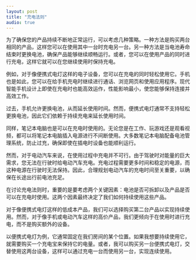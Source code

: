 ```yaml
---
layout: post  
title: "充电法则"  
audio: true  
---
```


为了确保您的产品持续不断地正常运行，可以考虑几种策略。一种方法是购买两台相同的产品，这样您可以在使用其中一台时充电另一台。另一种方法是当电池寿命结束时更换电池，确保产品能够继续顺畅运行。或者，您可以在使用产品的同时进行充电，这样它就可以在您继续使用时保持充电。

例如，对于像便携式电灯这样的电子设备，您可以在充电的同时轻松使用它。手机也是如此，您可以在给手机充电时继续进行通话、浏览网页和使用应用程序。现代智能手机设计上即使在充电时也能高效运作，性能影响最小，使您能够保持连接并高效工作。

过去，手机允许更换电池，从而延长使用时间。然而，便携式电灯通常不支持轻松更换电池，因此它们依赖于持续充电来延长使用时间。

同样，笔记本电脑也是可以在充电时使用的。无论您是在工作、玩游戏还是观看视频，都可以将笔记本电脑插入电源进行不间断使用。大多数笔记本电脑配备电池管理系统，防止过充，确保即使在插电时设备也能顺利运行。

然而，对于电动汽车来说，在使用过程中充电并不可行。由于驾驶时对能量的巨大需求，您无法在行驶时给电动汽车充电。充电过程需要更多时间和稳定的电源，而这种电源在行驶时无法保持。因此，合理规划电动汽车的充电时间至关重要，以确保在长途出行前电池充足。

在讨论充电法则时，重要的是要考虑两个关键因素：电池是否可拆卸以及产品是否可以在充电时使用。这两个因素最终决定了我们如何持续使用这些产品。

对于像便携式电灯这样的低成本产品，我们可以选择购买第二台产品以实现持续使用。然而，对于像手机或电动汽车这样的高价产品，我们更倾向于在使用时进行充电，而不是购买额外的设备。

以便携式电灯为例，它通常固定在我们房间的某个位置。如果我想要持续使用它，就需要购买一个充电宝来保持它的电量。或者，我可以购买另一台便携式电灯，交替使用这两台设备，这样可以通过充电一台而使用另一台，实现连续使用。

